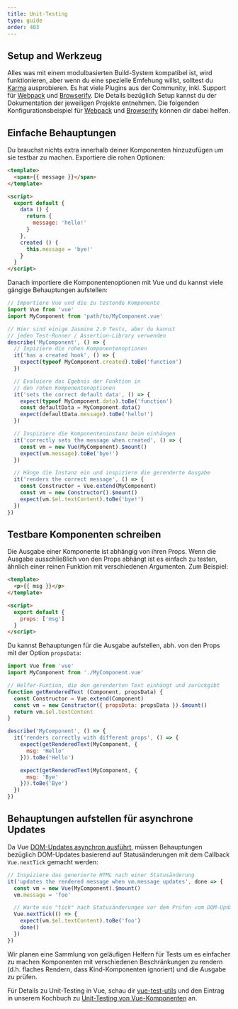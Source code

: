 ```yaml
---
title: Unit-Testing
type: guide
order: 403
---
```


## Setup and Werkzeug

Alles was mit einem modulbasierten Build-System kompatibel ist, wird funktionieren, aber wenn du eine spezielle Emfehung willst, solltest du [Karma](http://karma-runner.github.io) ausprobieren. Es hat viele Plugins aus der Community, inkl. Support für [Webpack](https://github.com/webpack/karma-webpack) und [Browserify](https://github.com/Nikku/karma-browserify). Die Details bezüglich Setup kannst du der Dokumentation der jeweiligen Projekte entnehmen. Die folgenden Konfigurationsbeispiel für [Webpack](https://github.com/vuejs-templates/webpack/blob/master/template/test/unit/karma.conf.js) und [Browserify](https://github.com/vuejs-templates/browserify/blob/master/template/karma.conf.js) können dir dabei helfen.

## Einfache Behauptungen

Du brauchst nichts extra innerhalb deiner Komponenten hinzuzufügen um sie testbar zu machen. Exportiere die rohen Optionen:

``` html
<template>
  <span>{{ message }}</span>
</template>

<script>
  export default {
    data () {
      return {
        message: 'hello!'
      }
    },
    created () {
      this.message = 'bye!'
    }
  }
</script>
```

Danach importiere die Komponentenoptionen mit Vue und du kannst viele gängige Behauptungen aufstellen:

``` js
// Importiere Vue und die zu testende Komponente
import Vue from 'vue'
import MyComponent from 'path/to/MyComponent.vue'

// Hier sind einige Jasmine 2.0 Tests, aber du kannst
// jeden Test-Runner / Assertion-Library verwenden
describe('MyComponent', () => {
  // Inpiziere die rohen Komponentenoptionen
  it('has a created hook', () => {
    expect(typeof MyComponent.created).toBe('function')
  })

  // Evaluiere das Egebnis der Funktion in
  // den rohen Komponentenoptionen
  it('sets the correct default data', () => {
    expect(typeof MyComponent.data).toBe('function')
    const defaultData = MyComponent.data()
    expect(defaultData.message).toBe('hello!')
  })

  // Inspiziere die Komponenteninstanz beim einhängen
  it('correctly sets the message when created', () => {
    const vm = new Vue(MyComponent).$mount()
    expect(vm.message).toBe('bye!')
  })

  // Hänge die Instanz ein und inspiziere die gerenderte Ausgabe
  it('renders the correct message', () => {
    const Constructor = Vue.extend(MyComponent)
    const vm = new Constructor().$mount()
    expect(vm.$el.textContent).toBe('bye!')
  })
})
```

## Testbare Komponenten schreiben

Die Ausgabe einer Komponente ist abhängig von ihren Props. Wenn die Ausgabe ausschließlich von den Props abhängt ist es einfach zu testen, ähnlich einer reinen Funktion mit verschiedenen Argumenten. Zum Beispiel:

``` html
<template>
  <p>{{ msg }}</p>
</template>

<script>
  export default {
    props: ['msg']
  }
</script>
```

Du kannst Behauptungen für die Ausgabe aufstellen, abh. von den Props mit der Option `propsData`:

``` js
import Vue from 'vue'
import MyComponent from './MyComponent.vue'

// Helfer-Funtion, die den gerenderten Text einhängt und zurückgibt
function getRenderedText (Component, propsData) {
  const Constructor = Vue.extend(Component)
  const vm = new Constructor({ propsData: propsData }).$mount()
  return vm.$el.textContent
}

describe('MyComponent', () => {
  it('renders correctly with different props', () => {
    expect(getRenderedText(MyComponent, {
      msg: 'Hello'
    })).toBe('Hello')

    expect(getRenderedText(MyComponent, {
      msg: 'Bye'
    })).toBe('Bye')
  })
})
```

## Behauptungen aufstellen für asynchrone Updates



Da Vue [DOM-Updates asynchron ausführt](reactivity.html#Async-Update-Queue), müssen Behauptungen bezüglich DOM-Updates basierend auf Statusänderungen mit dem Callback `Vue.nextTick` gemacht werden:

``` js
// Inspiziere das generierte HTML nach einer Statusänderung
it('updates the rendered message when vm.message updates', done => {
  const vm = new Vue(MyComponent).$mount()
  vm.message = 'foo'

  // Warte ein "tick" nach Statusänderungen vor dem Prüfen vom DOM-Updates 
  Vue.nextTick(() => {
    expect(vm.$el.textContent).toBe('foo')
    done()
  })
})
```

Wir planen eine Sammlung von geläufigen Helfern für Tests um es einfacher zu machen Komponenten mit verschiedenen Beschränkungen zu rendern (d.h. flaches Rendern, dass Kind-Komponenten ignoriert) und die Ausgabe zu prüfen.

Für Details zu Unit-Testing in Vue, schau dir [vue-test-utils](https://vue-test-utils.vuejs.org/) und den Eintrag in unserem Kochbuch zu [Unit-Testing von Vue-Komponenten](https://vuejs.org/v2/cookbook/unit-testing-vue-components.html) an.
